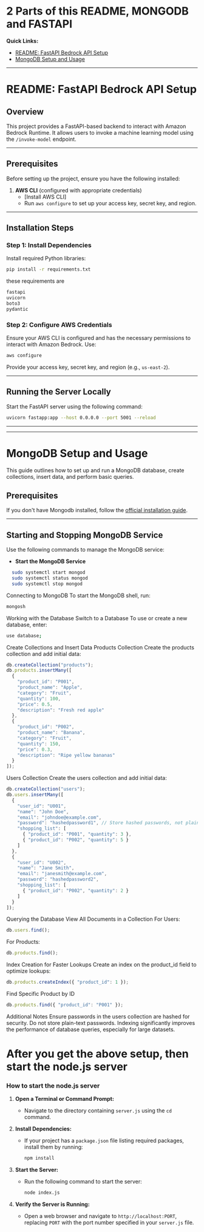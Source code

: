 # 2 Parts of this README, MONGODB and FASTAPI

**Quick Links:**
- [README: FastAPI Bedrock API Setup](#overview)
- [MongoDB Setup and Usage](#mongodb-setup-and-usage)

---


# README: FastAPI Bedrock API Setup

## Overview
This project provides a FastAPI-based backend to interact with Amazon Bedrock Runtime. It allows users to invoke a machine learning model using the `/invoke-model` endpoint.

---

## Prerequisites

Before setting up the project, ensure you have the following installed:


1. **AWS CLI** (configured with appropriate credentials)
   - [Install AWS CLI]
   - Run `aws configure` to set up your access key, secret key, and region.

---

## Installation Steps


### Step 1: Install Dependencies

Install required Python libraries:
```bash
pip install -r requirements.txt
```

these requirements are 
```bash
fastapi
uvicorn
boto3
pydantic
```

### Step 2: Configure AWS Credentials

Ensure your AWS CLI is configured and has the necessary permissions to interact with Amazon Bedrock. Use:
```bash
aws configure
```
Provide your access key, secret key, and region (e.g., `us-east-2`).

---

## Running the Server Locally

Start the FastAPI server using the following command:
```bash
uvicorn fastapp:app --host 0.0.0.0 --port 5001 --reload
```

---
---
# MongoDB Setup and Usage

This guide outlines how to set up and run a MongoDB database, create collections, insert data, and perform basic queries.

## Prerequisites

If you don't have Mongodb installed, follow the [official installation guide](https://www.mongodb.com/docs/manual/installation/).

---

## Starting and Stopping MongoDB Service

Use the following commands to manage the MongoDB service:

- **Start the MongoDB Service**
```bash
  sudo systemctl start mongod
  sudo systemctl status mongod
  sudo systemctl stop mongod
```

Connecting to MongoDB
To start the MongoDB shell, run:
```bash
mongosh
```

Working with the Database
Switch to a Database
To use or create a new database, enter:
```bash
use database;
```

Create Collections and Insert Data
Products Collection
Create the products collection and add initial data:
```javascript
db.createCollection("products");
db.products.insertMany([
  {
    "product_id": "P001",
    "product_name": "Apple",
    "category": "Fruit",
    "quantity": 100,
    "price": 0.5,
    "description": "Fresh red apple"
  },
  {
    "product_id": "P002",
    "product_name": "Banana",
    "category": "Fruit",
    "quantity": 150,
    "price": 0.3,
    "description": "Ripe yellow bananas"
  }
]);
```

Users Collection
Create the users collection and add initial data:
```javascript
db.createCollection("users");
db.users.insertMany([
  {
    "user_id": "U001",
    "name": "John Doe",
    "email": "johndoe@example.com",
    "password": "hashedpassword1", // Store hashed passwords, not plain text
    "shopping_list": [
      { "product_id": "P001", "quantity": 3 },
      { "product_id": "P002", "quantity": 5 }
    ]
  },
  {
    "user_id": "U002",
    "name": "Jane Smith",
    "email": "janesmith@example.com",
    "password": "hashedpassword2",
    "shopping_list": [
      { "product_id": "P002", "quantity": 2 }
    ]
  }
]);
```

Querying the Database
View All Documents in a Collection
For Users:
```javascript
db.users.find();
```
For Products:
```javascript
db.products.find();
```

Index Creation for Faster Lookups Create an index on the product_id field to optimize lookups:
```javascript
db.products.createIndex({ "product_id": 1 });
```


Find Specific Product by ID
```javascript
db.products.find({ "product_id": "P001" });
```

Additional Notes
Ensure passwords in the users collection are hashed for security. Do not store plain-text passwords.
Indexing significantly improves the performance of database queries, especially for large datasets.

# After you get the above setup, then start the node.js server

### How to start the node.js server

1. **Open a Terminal or Command Prompt:**
   - Navigate to the directory containing `server.js` using the `cd` command.

2. **Install Dependencies:**
   - If your project has a `package.json` file listing required packages, install them by running:
     ```bash
     npm install
     ```

3. **Start the Server:**
   - Run the following command to start the server:
     ```bash
     node index.js
     ```

4. **Verify the Server is Running:**
   - Open a web browser and navigate to `http://localhost:PORT`, replacing `PORT` with the port number specified in your `server.js` file.
